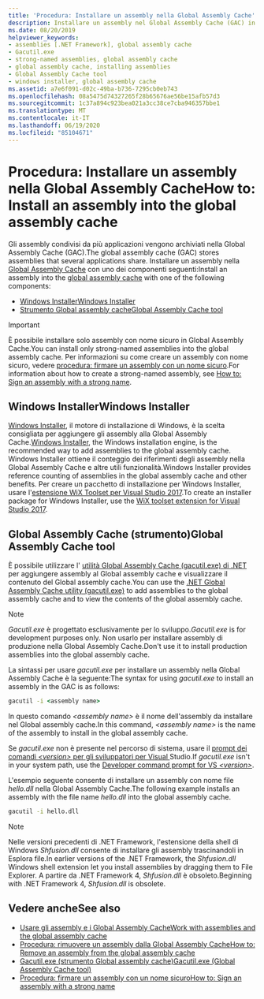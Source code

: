 ```yaml
---
title: 'Procedura: Installare un assembly nella Global Assembly Cache'
description: Installare un assembly nel Global Assembly Cache (GAC) in .NET in modo che possa essere condiviso da molte applicazioni. Utilizzare Windows Installer o l'utilità GAC.
ms.date: 08/20/2019
helpviewer_keywords:
- assemblies [.NET Framework], global assembly cache
- Gacutil.exe
- strong-named assemblies, global assembly cache
- global assembly cache, installing assemblies
- Global Assembly Cache tool
- windows installer, global assembly cache
ms.assetid: a7e6f091-d02c-49ba-b736-7295cb0eb743
ms.openlocfilehash: 08a5475d74327265f28b65676ae56be15afb57d3
ms.sourcegitcommit: 1c37a894c923bea021a3cc38ce7cba946357bbe1
ms.translationtype: MT
ms.contentlocale: it-IT
ms.lasthandoff: 06/19/2020
ms.locfileid: "85104671"
---
```

# <a name="how-to-install-an-assembly-into-the-global-assembly-cache"></a><span data-ttu-id="72872-104">Procedura: Installare un assembly nella Global Assembly Cache</span><span class="sxs-lookup"><span data-stu-id="72872-104">How to: Install an assembly into the global assembly cache</span></span>

<span data-ttu-id="72872-105">Gli assembly condivisi da più applicazioni vengono archiviati nella Global Assembly Cache (GAC).</span><span class="sxs-lookup"><span data-stu-id="72872-105">The global assembly cache (GAC) stores assemblies that several applications share.</span></span> <span data-ttu-id="72872-106">Installare un assembly nella [Global Assembly Cache](gac.md) con uno dei componenti seguenti:</span><span class="sxs-lookup"><span data-stu-id="72872-106">Install an assembly into the [global assembly cache](gac.md) with one of the following components:</span></span>

- [<span data-ttu-id="72872-107">Windows Installer</span><span class="sxs-lookup"><span data-stu-id="72872-107">Windows Installer</span></span>](#windows-installer)
- [<span data-ttu-id="72872-108">Strumento Global assembly cache</span><span class="sxs-lookup"><span data-stu-id="72872-108">Global Assembly Cache tool</span></span>](#global-assembly-cache-tool)

> [!IMPORTANT]
> <span data-ttu-id="72872-109">È possibile installare solo assembly con nome sicuro in Global Assembly Cache.</span><span class="sxs-lookup"><span data-stu-id="72872-109">You can install only strong-named assemblies into the global assembly cache.</span></span> <span data-ttu-id="72872-110">Per informazioni su come creare un assembly con nome sicuro, vedere [procedura: firmare un assembly con un nome sicuro](../../standard/assembly/sign-strong-name.md).</span><span class="sxs-lookup"><span data-stu-id="72872-110">For information about how to create a strong-named assembly, see [How to: Sign an assembly with a strong name](../../standard/assembly/sign-strong-name.md).</span></span>

## <a name="windows-installer"></a><span data-ttu-id="72872-111">Windows Installer</span><span class="sxs-lookup"><span data-stu-id="72872-111">Windows Installer</span></span>

<span data-ttu-id="72872-112">[Windows Installer](/windows/desktop/Msi/installation-of-assemblies-to-the-global-assembly-cache), il motore di installazione di Windows, è la scelta consigliata per aggiungere gli assembly alla Global Assembly Cache.</span><span class="sxs-lookup"><span data-stu-id="72872-112">[Windows Installer](/windows/desktop/Msi/installation-of-assemblies-to-the-global-assembly-cache), the Windows installation engine, is the recommended way to add assemblies to the global assembly cache.</span></span> <span data-ttu-id="72872-113">Windows Installer ottiene il conteggio dei riferimenti degli assembly nella Global Assembly Cache e altre utili funzionalità.</span><span class="sxs-lookup"><span data-stu-id="72872-113">Windows Installer provides reference counting of assemblies in the global assembly cache and other benefits.</span></span> <span data-ttu-id="72872-114">Per creare un pacchetto di installazione per Windows Installer, usare l'[estensione WiX Toolset per Visual Studio 2017](https://marketplace.visualstudio.com/items?itemName=RobMensching.WixToolsetVisualStudio2017Extension).</span><span class="sxs-lookup"><span data-stu-id="72872-114">To create an installer package for Windows Installer, use the [WiX toolset extension for Visual Studio 2017](https://marketplace.visualstudio.com/items?itemName=RobMensching.WixToolsetVisualStudio2017Extension).</span></span>

## <a name="global-assembly-cache-tool"></a><span data-ttu-id="72872-115">Global Assembly Cache (strumento)</span><span class="sxs-lookup"><span data-stu-id="72872-115">Global Assembly Cache tool</span></span>

<span data-ttu-id="72872-116">È possibile utilizzare l' [utilità Global Assembly Cache (gacutil.exe) di .NET](../tools/gacutil-exe-gac-tool.md) per aggiungere assembly al Global assembly cache e visualizzare il contenuto del Global assembly cache.</span><span class="sxs-lookup"><span data-stu-id="72872-116">You can use the [.NET Global Assembly Cache utility (gacutil.exe)](../tools/gacutil-exe-gac-tool.md) to add assemblies to the global assembly cache and to view the contents of the global assembly cache.</span></span>

   > [!NOTE]
   > <span data-ttu-id="72872-117">*Gacutil.exe* è progettato esclusivamente per lo sviluppo.</span><span class="sxs-lookup"><span data-stu-id="72872-117">*Gacutil.exe* is for development purposes only.</span></span> <span data-ttu-id="72872-118">Non usarlo per installare assembly di produzione nella Global Assembly Cache.</span><span class="sxs-lookup"><span data-stu-id="72872-118">Don't use it to install production assemblies into the global assembly cache.</span></span>

<span data-ttu-id="72872-119">La sintassi per usare *gacutil.exe* per installare un assembly nella Global Assembly Cache è la seguente:</span><span class="sxs-lookup"><span data-stu-id="72872-119">The syntax for using *gacutil.exe* to install an assembly in the GAC is as follows:</span></span>

```cmd
gacutil -i <assembly name>
```

<span data-ttu-id="72872-120">In questo comando *\<assembly name>* è il nome dell'assembly da installare nel Global assembly cache.</span><span class="sxs-lookup"><span data-stu-id="72872-120">In this command, *\<assembly name>* is the name of the assembly to install in the global assembly cache.</span></span>

<span data-ttu-id="72872-121">Se *gacutil.exe* non è presente nel percorso di sistema, usare il [prompt dei comandi *\<version>* per gli sviluppatori per Visual ](../tools/developer-command-prompt-for-vs.md)Studio.</span><span class="sxs-lookup"><span data-stu-id="72872-121">If *gacutil.exe* isn't in your system path, use the [Developer command prompt for VS *\<version>*](../tools/developer-command-prompt-for-vs.md).</span></span>

<span data-ttu-id="72872-122">L'esempio seguente consente di installare un assembly con nome file *hello.dll* nella Global Assembly Cache.</span><span class="sxs-lookup"><span data-stu-id="72872-122">The following example installs an assembly with the file name *hello.dll* into the global assembly cache.</span></span>

```cmd
gacutil -i hello.dll
```

> [!NOTE]
> <span data-ttu-id="72872-123">Nelle versioni precedenti di .NET Framework, l'estensione della shell di Windows *Shfusion.dll* consente di installare gli assembly trascinandoli in Esplora file.</span><span class="sxs-lookup"><span data-stu-id="72872-123">In earlier versions of the .NET Framework, the *Shfusion.dll* Windows shell extension let you install assemblies by dragging them to File Explorer.</span></span> <span data-ttu-id="72872-124">A partire da .NET Framework 4, *Shfusion.dll* è obsoleto.</span><span class="sxs-lookup"><span data-stu-id="72872-124">Beginning with .NET Framework 4, *Shfusion.dll* is obsolete.</span></span>

## <a name="see-also"></a><span data-ttu-id="72872-125">Vedere anche</span><span class="sxs-lookup"><span data-stu-id="72872-125">See also</span></span>

- [<span data-ttu-id="72872-126">Usare gli assembly e i Global Assembly Cache</span><span class="sxs-lookup"><span data-stu-id="72872-126">Work with assemblies and the global assembly cache</span></span>](working-with-assemblies-and-the-gac.md)
- [<span data-ttu-id="72872-127">Procedura: rimuovere un assembly dalla Global Assembly Cache</span><span class="sxs-lookup"><span data-stu-id="72872-127">How to: Remove an assembly from the global assembly cache</span></span>](how-to-remove-an-assembly-from-the-gac.md)
- [<span data-ttu-id="72872-128">Gacutil.exe (strumento Global assembly cache)</span><span class="sxs-lookup"><span data-stu-id="72872-128">Gacutil.exe (Global Assembly Cache tool)</span></span>](../tools/gacutil-exe-gac-tool.md)
- [<span data-ttu-id="72872-129">Procedura: firmare un assembly con un nome sicuro</span><span class="sxs-lookup"><span data-stu-id="72872-129">How to: Sign an assembly with a strong name</span></span>](../../standard/assembly/sign-strong-name.md)
